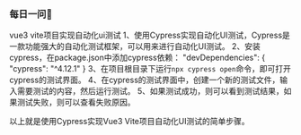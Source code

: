 ### 每日一问🤔️

vue3 vite项目实现自动化ui测试
1、使用Cypress实现自动化UI测试，Cypress是一款功能强大的自动化测试框架，可以用来进行自动化UI测试。
2、安装cypress，在package.json中添加cypress依赖： "devDependencies": { "cypress": "^4.12.1" } 
3、在项目根目录下运行`npx cypress open`命令，即可打开cypress的测试界面。 
4、在cypress的测试界面中，创建一个新的测试文件，输入需要测试的内容，然后运行测试。 
5、如果测试成功，则可以看到测试结果，如果测试失败，则可以查看失败原因。 

以上就是使用Cypress实现Vue3 Vite项目自动化UI测试的简单步骤。